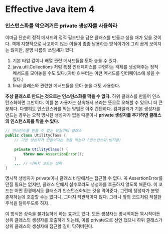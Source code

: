 # Effective Java item 4



### 인스턴스화를 막으려거든 private 생성자를 사용하라



이따금 단순히 정적 메서드와 정적 필드만을 담은 클래스를 만들고 싶을 때가 있을 것이다. 객체 지향적으로 사고하지 않는 이들이 종종 남용하는 방식이기에 그리 곱게 보이지는 않지만, 분명 나름의 쓰임새가 있다.

1. 기본 타입 값이나 배열 관련 메서드들을 모아 놓을 수 있다.
2. java.util.Collections 처럼 특정 인터페이스를 구현하는 객체를 생성해주는 정적 메서드를 모아놓을 수도 있다.(자바 8 부터는 이런 메서드를 인터페이스에 넣을 수 있다.)
3. final 클래스와 관련한 메서드들을 모아 놓을 때도 사용한다.



**추상 클래스로 만드는 것으로는 인스턴스화를 막을 수 없다.** 하위 클래스를 만들어 인스턴스화하면 그만이다. 이를 본 사용자는 상속해서 쓰라는 뜻으로 오해할 수 있으니 더 큰 문제다. 다행히도 인스턴스화를 막는 방법은 아주 간단하다. 컴파일러가 기본 생성자를 만드는 경우는 오직 명시된 생성자가 없을 때뿐이니 **private 생성자를 추가하면 클래스의 인스턴스화를 막을 수 있다.**



```java
// 인스턴스를 만들 수 없는 유틸리티 클래스
public class UtilityClass {
    // 기본 생성자가 만들어지는 것을 막는다 (인스턴스화 방지용)
    
    private UtilityClass() {
        throw new AssertionError();
    }
    ... // 나머지 코드는 생략
}
```



명시적 생성자가 private이니 클래스 바깥에서는 접근할 수 없다. 꼭 AssertionError를 던질 필요는 없지만, 클래스 안에서 실수로라도 생성자를 호출하지 않도록 해준다. 이 코드는 어떤 환경에서도 클래스가 인스턴스화되는 것을 막아준다. 그런데 생성자가 분명 존재하는데 호출할 수는 없다니, 그다지 직관적이지 않다. 그러니 앞의 코드처럼 적절한 주석을 달아두도록 하자.

이 방식은 상속을 불가능하게 하는 효과도 있다. 모든 생성자는 명시적이든 묵시적이든 상위 클래스의 생성자를 호출하게 되는데, 이를 private으로 선언 했으니 하위 클래스가 상위 클래스의 생성자에 접근할 길이 막혀버린다.